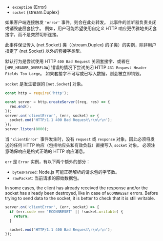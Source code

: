 <!-- YAML
added: v0.1.94
changes:
  - version: v6.0.0
    pr-url: https://github.com/nodejs/node/pull/4557
    description: The default action of calling `.destroy()` on the `socket`
                 will no longer take place if there are listeners attached
                 for `'clientError'`.
  - version: v9.4.0
    pr-url: https://github.com/nodejs/node/pull/17672
    description: The `rawPacket` is the current buffer that just parsed. Adding
                 this buffer to the error object of `'clientError'` event is to
                 make it possible that developers can log the broken packet.
  - version: v12.0.0
    pr-url: https://github.com/nodejs/node/pull/25605
    description: The default behavior will return a 431 Request Header
                 Fields Too Large if a HPE_HEADER_OVERFLOW error occurs.
-->

* `exception` {Error}
* `socket` {stream.Duplex}

如果客户端连接触发 `'error'` 事件，则会在此处转发。
此事件的监听器负责关闭或销毁底层套接字。
例如，用户可能希望使用自定义 HTTP 响应更优雅地关闭套接字，而不是突然切断连接。

此事件保证传入 {net.Socket} 类（{stream.Duplex} 的子类）的实例，除非用户指定了 {net.Socket} 以外的套接字类型。

默认行为是尝试使用 HTTP `400 Bad Request` 关闭套接字、或者在 [`HPE_HEADER_OVERFLOW`] 错误的情况下尝试关闭 HTTP `431 Request Header Fields Too Large`。 
如果套接字不可写或已写入数据，则会被立即销毁。

`socket` 是发生错误的 [`net.Socket`] 对象。

```js
const http = require('http');

const server = http.createServer((req, res) => {
  res.end();
});
server.on('clientError', (err, socket) => {
  socket.end('HTTP/1.1 400 Bad Request\r\n\r\n');
});
server.listen(8000);
```

当 `'clientError'` 事件发生时，没有 `request` 或 `response` 对象，因此必须将发送的任何 HTTP 响应（包括响应头和有效负载）直接写入 `socket` 对象。
必须注意确保响应是格式正确的 HTTP 响应消息。

`err` 是 `Error` 实例，有以下两个额外的部分：

+ `bytesParsed`: Node.js 可能正确解析的请求包的字节数。
+ `rawPacket`: 当前请求的原始数据包。

In some cases, the client has already received the response and/or the socket
has already been destroyed, like in case of `ECONNRESET` errors. Before
trying to send data to the socket, it is better to check that it is still
writable.

```js
server.on('clientError', (err, socket) => {
  if (err.code === 'ECONNRESET' || !socket.writable) {
    return;
  }

  socket.end('HTTP/1.1 400 Bad Request\r\n\r\n');
});
```

